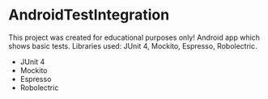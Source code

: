 # AndroidTestIntegration
This project was created for educational purposes only! Android app which shows basic tests. Libraries used: JUnit 4, Mockito, Espresso, Robolectric.
<ul>
<li>JUnit 4</li>
<li>Mockito</li>
<li>Espresso</li>
<li>Robolectric</li>
</ul>
